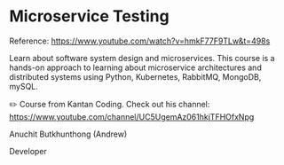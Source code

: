 # Microservice Testing

Reference: https://www.youtube.com/watch?v=hmkF77F9TLw&t=498s

Learn about software system design and microservices. 
This course is a hands-on approach to learning about microservice architectures and distributed systems using Python, Kubernetes, RabbitMQ, MongoDB, mySQL.

✏️ Course from Kantan Coding. Check out his channel: https://www.youtube.com/channel/UC5UgemAz061hkjTFHOfxNpg

Anuchit Butkhunthong (Andrew)

Developer
